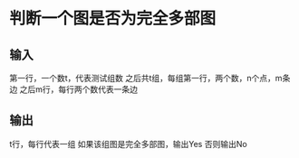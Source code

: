 # 判断一个图是否为完全多部图

## 输入
第一行，一个数t，代表测试组数
之后共t组，每组第一行，两个数，n个点，m条边
之后m行，每行两个数代表一条边
## 输出
t行，每行代表一组
如果该组图是完全多部图，输出Yes
否则输出No
